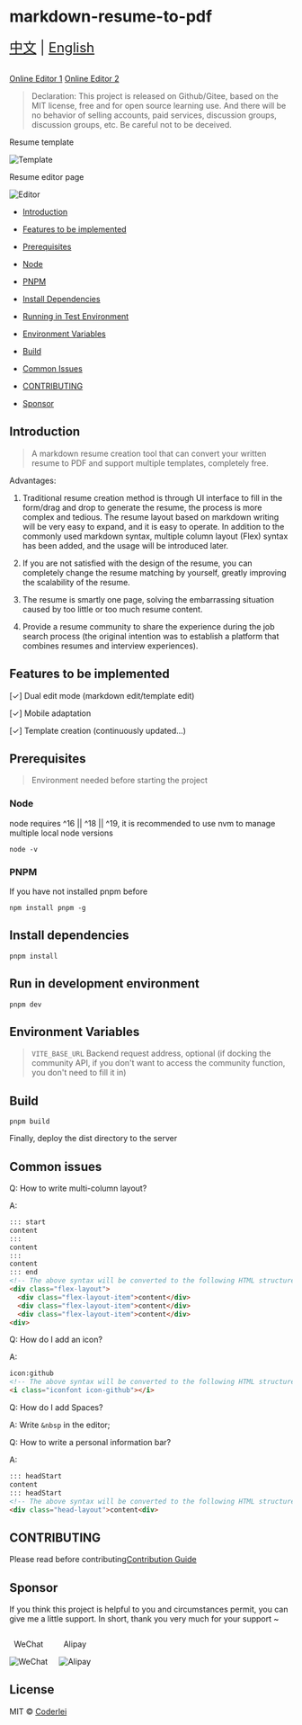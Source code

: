 # markdown-resume-to-pdf
<div style="font-size: 1.5rem;">
  <a href="./README.md">中文</a> |
  <a href="./README.en.md">English</a>
</div>
</br>

[Online Editor 1](http://codeleilei.gitee.io/markdown2pdf/) [Online Editor 2](https://acmenlei.github.io/markdown-resume-to-pdf/dist/)

> Declaration: This project is released on Github/Gitee, based on the MIT license, free and for open source learning use. And there will be no behavior of selling accounts, paid services, discussion groups, discussion groups, etc. Be careful not to be deceived.

<p>Resume template<p>
<img style="max-width: 1000px" src="./docs/cover.png" alt="Template" />
<p>Resume editor page<p>
<img style="max-width: 1000px" src="./docs/cover2.png" alt="Editor" />

- [Introduction](#introduction)

- [Features to be implemented](#features-to-be-implemented)

- [Prerequisites](#prerequisites)

 - [Node](#node)

 - [PNPM](#pnpm)

- [Install Dependencies](#install-dependencies)

- [Running in Test Environment](#run-in-development-environment)

- [Environment Variables](#environment-variables)

- [Build](#build)

- [Common Issues](#common-issues)

- [CONTRIBUTING](#contributing)

- [Sponsor](#sponsor)

## Introduction
> A markdown resume creation tool that can convert your written resume to PDF and support multiple templates, completely free.

Advantages:
1. Traditional resume creation method is through UI interface to fill in the form/drag and drop to generate the resume, the process is more complex and tedious. The resume layout based on markdown writing will be very easy to expand, and it is easy to operate. In addition to the commonly used markdown syntax, multiple column layout (Flex) syntax has been added, and the usage will be introduced later.

2. If you are not satisfied with the design of the resume, you can completely change the resume matching by yourself, greatly improving the scalability of the resume.

3. The resume is smartly one page, solving the embarrassing situation caused by too little or too much resume content.

4. Provide a resume community to share the experience during the job search process (the original intention was to establish a platform that combines resumes and interview experiences).

## Features to be implemented
[✓] Dual edit mode (markdown edit/template edit)

[✓] Mobile adaptation

[✓] Template creation (continuously updated...)

## Prerequisites
> Environment needed before starting the project

### Node
node requires ^16 || ^18 || ^19, it is recommended to use nvm to manage multiple local node versions

```shell
node -v
```
### PNPM
If you have not installed pnpm before

```shell
npm install pnpm -g
```

## Install dependencies
```shell
pnpm install
```
## Run in development environment
```shell
pnpm dev
```

## Environment Variables
> `VITE_BASE_URL` Backend request address, optional (if docking the community API, if you don't want to access the community function, you don't need to fill it in)
## Build
```shell
pnpm build
```
Finally, deploy the dist directory to the server

## Common issues
Q: How to write multi-column layout?

A:
```html
::: start
content
:::
content
:::
content
::: end
<!-- The above syntax will be converted to the following HTML structure (three-column layout) -->
<div class="flex-layout">
  <div class="flex-layout-item">content</div>
  <div class="flex-layout-item">content</div>
  <div class="flex-layout-item">content</div>
<div>
```
Q: How do I add an icon?

A: 
```html
icon:github 
<!-- The above syntax will be converted to the following HTML structure -->
<i class="iconfont icon-github"></i>
```
Q: How do I add Spaces?

A: Write `&nbsp` in the editor; 

Q: How to write a personal information bar?

A: 
```html
::: headStart
content
::: headStart
<!-- The above syntax will be converted to the following HTML structure -->
<div class="head-layout">content<div>
```

## CONTRIBUTING
Please read before contributing[Contribution Guide](./CONTRIBUTING.md)

## Sponsor
If you think this project is helpful to you and circumstances permit, you can give me a little support. In short, thank you very much for your support ~

<div style="display: flex; gap: 20px;">
	<div style="text-align: center">
		<p>WeChat</p>
		<img style="max-width: 165px" src="./docs/wechat.jpg" alt="WeChat" />
	</div>
	<div style="text-align: center">
		<p>Alipay</p>
		<img style="max-width: 150px" src="./docs/alipay.jpg" alt="Alipay" />
	</div>
</div>

## License
MIT © [Coderlei](./license)
